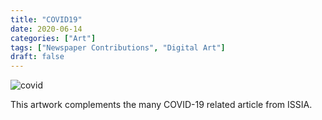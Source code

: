 ```yaml
---
title: "COVID19"
date: 2020-06-14
categories: ["Art"]
tags: ["Newspaper Contributions", "Digital Art"]
draft: false
---
```


![covid](/images/post/covid.png)

This artwork complements the many COVID-19 related article from ISSIA.
